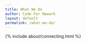 ```yaml
---
title: What We Do
author: Code For Newark
layout: default
permalink: /what-we-do/
---
```


{% include about/connecting.html %}
